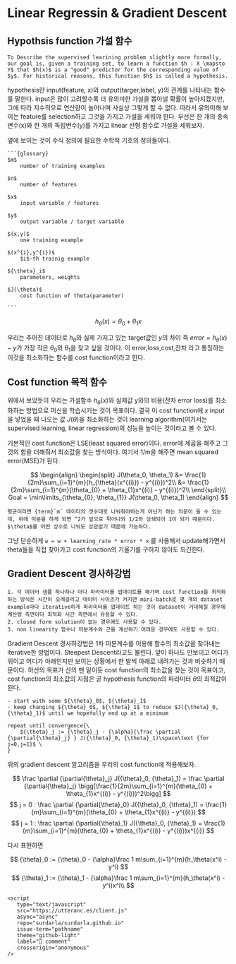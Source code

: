 # Linear Regressin & Gradient Descent

## Hypothsis function 가설 함수

```{admonition} Hypothesis Definition
To Describe the supervised learining problem slightly more formally, our goal is, given a training set, to learn a function $h : X \mapsto Y$ that $h(x)$ is a "good" predictor for the corresponding value of $y$. For historical reasons, this function $h$ is called a hypothesis.
```

hypothesis란 input(feature, x)와 output(targer,label, y)의 관계를 나타내는 함수를 말한다. input은 많이 고려할수록 더 유의미한 가설을 뽑아낼 확률이 높아지겠지만, 그에 따라 지수적으로 연산량이 늘어나며 사실상 그렇게 할 수 없다. 따라서 유의미해 보이는 feature를 selection하고 그것을 가지고 가설을 세워야 한다. 우선은 한 개의 종속변수(x)와 한 개의 독립변수(y)를 가지고 linear 선형 함수로 가설을 세워보자.

옆에 보이는 것이 수식 정의에 필요한 수학적 기호의 정의들이다.

````{margin}
```{glossary}
$m$
    number of training examples

$n$
    number of features

$x$
    input variable / features

$y$
    output variable / target variable

$(x,y)$
    one training example

$(x^{i},y^{i})$
    $i$-th trainig example

${\theta}_i$
    parameters, weights

$J(\theta)$
    cost function of theta(parameter)

```
````

$$
h_{\theta}(x) = \theta_{0} + \theta_{1}x
$$

우리는 주어진 데이터로 $h_{\theta}$와 실제 가지고 있는 target값인 $y$의 차이 즉 $error = h_{\theta}(x) - y$가 가장 작은 $\theta_{0}$와 $\theta_{1}$을 찾고 싶을 것이다. 이 error,loss,cost,잔차 라고 통칭하는 이것을 최소화하는 함수를 cost function이라고 한다.

## Cost function 목적 함수

위에서 보았듯이 우리는 가설함수 $h_{\theta}(x)$와 실제값 y와의 비용(잔차 error loss)를 최소화하는 방법으로 머신을 학습시키는 것이 목표이다. 결국 이 cost function에 $x$ input을 넣었을 때 나오는 값 $J(\theta)$을 최소화하는 것이 learning algorithm(여기서는 supervised learning, linear regression)의 성능을 높이는 것이라고 볼 수 있다.

기본적인 cost function은 LSE(least squared error)이다. error에 제곱을 해주고 그것의 합을 더해줘서 최소값을 찾는 방식이다. 여기서 1/m을 해주면 mean squared error(MSE)가 된다.

$$
\begin{align}
\begin{split}
J(\theta_0, \theta_1) &= \frac{1}{2m}\sum_{i=1}^{m}(h_{\theta}(x^{(i)}) - y^{(i)})^2\\
&= \frac{1}{2m}\sum_{i=1}^{m}(\theta_{0} + \theta_{1}x^{(i)} - y^{(i)})^2\\
\end{split}\\
Goal = \min\limits_{\theta_{0}, \theta_{1}} J(\theta_0, \theta_1)
\end{align}
$$

```{admonition} 왜 m이 아니라 2m인가?
평균이라면 {term}`m` 데이터의 갯수대로 나눠줘야하는게 아닌가 하는 의문이 들 수 있는데, 뒤에 미분을 하게 되면 ^2가 앞으로 튀어나와 1/2와 상쇄되어 1이 되기 때문이다. $\theta$를 어떤 상수로 나눠도 상관없기 때문에 가능하다.
```

그냥 단순하게 `w = w + learning_rate * error * x` 를 사용해서 update해가면서 theta들을 직접 찾아가고 cost function의 기울기를 구하지 않아도 되긴한다.

## Gradient Descent 경사하강법

```{admonition} 왜 경사하강법을 사용하는가?
1. 각 데이터 샘플 하나하나 마다 파라미터를 업데이트를 해가며 cost function을 최적화하는 방식은 시간이 오래걸리고 데이터 사이즈가 커지면 mini-batch로 몇 개의 dataset example마다 iterative하게 파라미터를 업데이트 하는 것이 dataset이 거대해질 경우에 계산량 측면이다 최적화 시간 측면에서 유용할 수 있다.
2. closed form solution이 없는 경우에도 사용할 수 있다.
3. non linearity 함수나 미분계수와 근을 계산하기 어려운 경우에도 사용할 수 있다.
```

Gradient Descent 경사하강법은 1차 미분계수를 이용해 함수의 최소값을 찾아내는 iterative한 방법이다. Steepest Descent라고도 불린다. 앞이 하나도 안보이고 어디가 위이고 어디가 아래인지만 보이는 상황에서 한 발씩 아래로 내려가는 것과 비슷하기 때문이다. 하산의 목표가 산의 맨 밑이듯 cost function의 최소값을 찾는 것이 목표이고, cost function의 최소값의 지점은 곧 hypothesis function의 파라미터 $\theta$의 최적값이 된다.

```{prf:algorithm} Gradient Descent Algorithm
- start with some ${\theta}_0$, ${\theta}_1$
- keep changing ${\theta}_0$, ${\theta}_1$ to reduce $J({\theta}_0, {\theta}_1)$ until we hopefully end up at a minimum

repeat until convergence{\
    ${\theta}_j := {\theta}_j - {\alpha}{\frac \partial {\partial{\theta}_j} } J({\theta}_0, {\theta}_1)\space\text {for j=0,j=1}$ \
}
```

위의 gradient descent 알고리즘을 우리의 cost function에 적용해보자.

$$
\frac \partial {\partial{\theta}_j} J({\theta}_0, {\theta}_1) = \frac \partial {\partial{\theta}_j} \bigg[\frac{1}{2m}\sum_{i=1}^{m}(\theta_{0} + \theta_{1}x^{(i)} - y^{(i)})^2\bigg]
$$
$$
j = 0 : \frac \partial {\partial{\theta}_0} J({\theta}_0, {\theta}_1) = \frac{1}{m}\sum_{i=1}^{m}(\theta_{0} + \theta_{1}x^{(i)} - y^{(i)})
$$
$$
j = 1 : \frac \partial {\partial{\theta}_1} J({\theta}_0, {\theta}_1) = \frac{1}{m}\sum_{i=1}^{m}(\theta_{0} + \theta_{1}x^{(i)} - y^{(i)})x^{(i)}
$$

다시 표현하면

$$
{\theta}_0 := {\theta}_0 - {\alpha}\frac 1 m\sum_{i=1}^{m}(h_\theta(x^i) - y^i)
$$
$$
{\theta}_1 := {\theta}_1 - {\alpha}\frac 1 m\sum_{i=1}^{m}(h_\theta(x^i) - y^i)x^i\\
$$


```{raw} html
<script
   type="text/javascript"
   src="https://utteranc.es/client.js"
   async="async"
   repo="surdarla/surdarla.github.io"
   issue-term="pathname"
   theme="github-light"
   label="💬 comment"
   crossorigin="anonymous"
/>
```